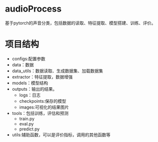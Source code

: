 # audioProcess
基于pytorch的声音分类，包括数据的读取、特征提取、模型搭建、训练、评价。


# 项目结构

- configs:配置参数
- data：数据
- data_utils：数据读取、生成数据集、加载数据集
- extractor：特征提取，数据增强
- models：模型结构
- outputs：输出的结果。
  - logs：日志
  - checkpoints:保存的模型
  - images:可视化的结果图片
- tools：包括训练，评估和预测
  - train.py
  - eval.py
  - predict.py
- utils:辅助函数，可以是评价指标，调用的其他函数等